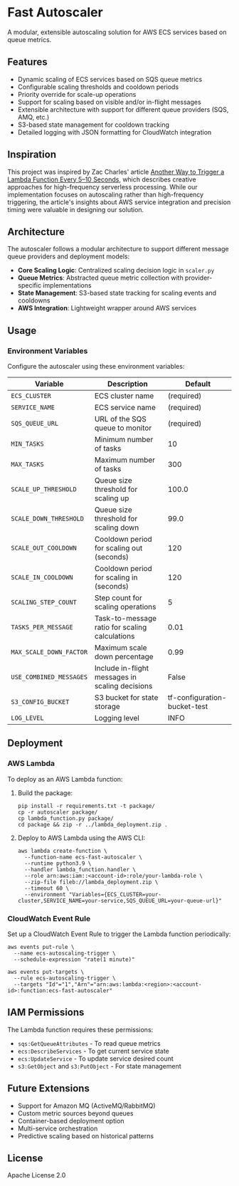 # Fast Autoscaler

A modular, extensible autoscaling solution for AWS ECS services based on queue metrics.

## Features

- Dynamic scaling of ECS services based on SQS queue metrics
- Configurable scaling thresholds and cooldown periods
- Priority override for scale-up operations
- Support for scaling based on visible and/or in-flight messages
- Extensible architecture with support for different queue providers (SQS, AMQ, etc.)
- S3-based state management for cooldown tracking
- Detailed logging with JSON formatting for CloudWatch integration

## Inspiration

This project was inspired by Zac Charles' article [Another Way to Trigger a Lambda Function Every 5–10 Seconds](https://zaccharles.medium.com/another-way-to-trigger-a-lambda-function-every-5-10-seconds-41cb5bc3fa80), which describes creative approaches for high-frequency serverless processing. While our implementation focuses on autoscaling rather than high-frequency triggering, the article's insights about AWS service integration and precision timing were valuable in designing our solution.

## Architecture

The autoscaler follows a modular architecture to support different message queue providers and deployment models:

- **Core Scaling Logic**: Centralized scaling decision logic in `scaler.py`
- **Queue Metrics**: Abstracted queue metric collection with provider-specific implementations
- **State Management**: S3-based state tracking for scaling events and cooldowns
- **AWS Integration**: Lightweight wrapper around AWS services

## Usage

### Environment Variables

Configure the autoscaler using these environment variables:

| Variable | Description | Default |
|----------|-------------|---------|
| `ECS_CLUSTER` | ECS cluster name | (required) |
| `SERVICE_NAME` | ECS service name | (required) |
| `SQS_QUEUE_URL` | URL of the SQS queue to monitor | (required) |
| `MIN_TASKS` | Minimum number of tasks | 10 |
| `MAX_TASKS` | Maximum number of tasks | 300 |
| `SCALE_UP_THRESHOLD` | Queue size threshold for scaling up | 100.0 |
| `SCALE_DOWN_THRESHOLD` | Queue size threshold for scaling down | 99.0 |
| `SCALE_OUT_COOLDOWN` | Cooldown period for scaling out (seconds) | 120 |
| `SCALE_IN_COOLDOWN` | Cooldown period for scaling in (seconds) | 120 |
| `SCALING_STEP_COUNT` | Step count for scaling operations | 5 |
| `TASKS_PER_MESSAGE` | Task-to-message ratio for scaling calculations | 0.01 |
| `MAX_SCALE_DOWN_FACTOR` | Maximum scale down percentage | 0.99 |
| `USE_COMBINED_MESSAGES` | Include in-flight messages in scaling decisions | False |
| `S3_CONFIG_BUCKET` | S3 bucket for state storage | tf-configuration-bucket-test |
| `LOG_LEVEL` | Logging level | INFO |

## Deployment

### AWS Lambda

To deploy as an AWS Lambda function:

1. Build the package:
   ```
   pip install -r requirements.txt -t package/
   cp -r autoscaler package/
   cp lambda_function.py package/
   cd package && zip -r ../lambda_deployment.zip .
   ```

2. Deploy to AWS Lambda using the AWS CLI:
   ```
   aws lambda create-function \
     --function-name ecs-fast-autoscaler \
     --runtime python3.9 \
     --handler lambda_function.handler \
     --role arn:aws:iam::<account-id>:role/your-lambda-role \
     --zip-file fileb://lambda_deployment.zip \
     --timeout 60 \
     --environment "Variables={ECS_CLUSTER=your-cluster,SERVICE_NAME=your-service,SQS_QUEUE_URL=your-queue-url}"
   ```

### CloudWatch Event Rule

Set up a CloudWatch Event Rule to trigger the Lambda function periodically:

```
aws events put-rule \
  --name ecs-autoscaling-trigger \
  --schedule-expression "rate(1 minute)"

aws events put-targets \
  --rule ecs-autoscaling-trigger \
  --targets "Id"="1","Arn"="arn:aws:lambda:<region>:<account-id>:function:ecs-fast-autoscaler"
```

## IAM Permissions

The Lambda function requires these permissions:

- `sqs:GetQueueAttributes` - To read queue metrics
- `ecs:DescribeServices` - To get current service state
- `ecs:UpdateService` - To update service desired count
- `s3:GetObject` and `s3:PutObject` - For state management

## Future Extensions

- Support for Amazon MQ (ActiveMQ/RabbitMQ)
- Custom metric sources beyond queues
- Container-based deployment option
- Multi-service orchestration
- Predictive scaling based on historical patterns

## License

Apache License 2.0